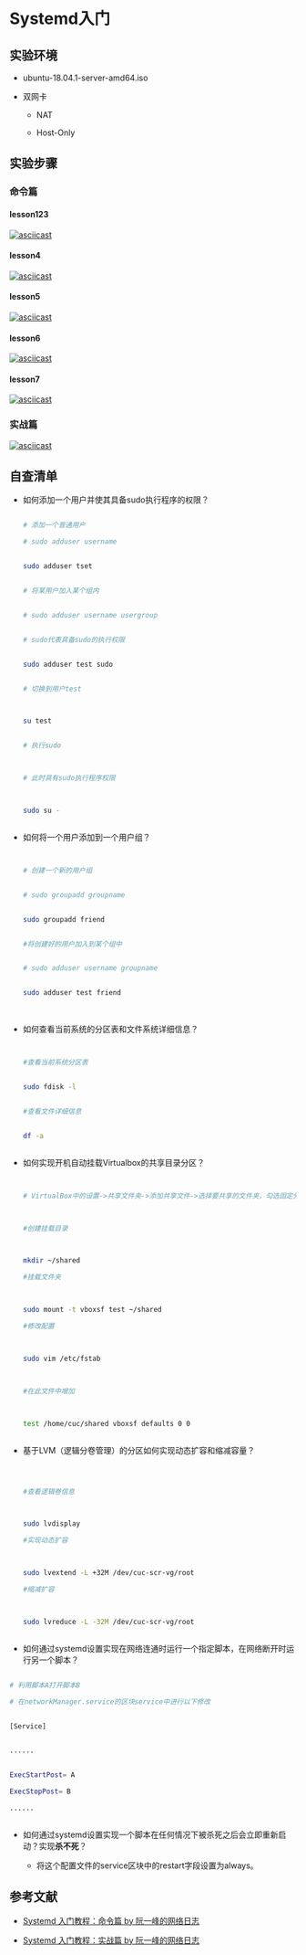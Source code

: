 # Systemd入门


## 实验环境

- ubuntu-18.04.1-server-amd64.iso


- 双网卡

  - NAT

  - Host-Only

## 实验步骤

### 命令篇

#### lesson123

[![asciicast](https://asciinema.org/a/BlIJbirRiSbzkvjaOVDRsDy7T.svg)](https://asciinema.org/a/BlIJbirRiSbzkvjaOVDRsDy7T)

#### lesson4

[![asciicast](https://asciinema.org/a/QD1Zmj8xSrLuPnHYY5vEx9d2N.svg)](https://asciinema.org/a/QD1Zmj8xSrLuPnHYY5vEx9d2N)

#### lesson5 

[![asciicast](https://asciinema.org/a/UKIcbA5con43xjJFI6jqRyGXr.svg)](https://asciinema.org/a/UKIcbA5con43xjJFI6jqRyGXr)

#### lesson6

[![asciicast](https://asciinema.org/a/u4KXyWrKRoD0yn0Ek21JiOvhO.svg)](https://asciinema.org/a/u4KXyWrKRoD0yn0Ek21JiOvhO)

#### lesson7

[![asciicast](https://asciinema.org/a/K7nIyTBgMh4X2hhGz4HZoKqI8.svg)](https://asciinema.org/a/K7nIyTBgMh4X2hhGz4HZoKqI8)
### 实战篇

[![asciicast](https://asciinema.org/a/6FTkljYS6hLa92zQtxwKUALZT.svg)](https://asciinema.org/a/6FTkljYS6hLa92zQtxwKUALZT)

## 自查清单

- 如何添加一个用户并使其具备sudo执行程序的权限？



  ```bash

  # 添加一个普通用户

  # sudo adduser username


  sudo adduser tset


  # 将某用户加入某个组内


  # sudo adduser username usergroup


  # sudo代表具备sudo的执行权限


  sudo adduser test sudo


  # 切换到用户test



  su test


  # 执行sudo



  # 此时具有sudo执行程序权限



  sudo su -



  ```


- 如何将一个用户添加到一个用户组？


  ```bash


  # 创建一个新的用户组


  # sudo groupadd groupname


  sudo groupadd friend


  #将创建好的用户加入到某个组中


  # sudo adduser username groupname


  sudo adduser test friend


  ```
​      


- 如何查看当前系统的分区表和文件系统详细信息？

  ```bash


  #查看当前系统分区表


  sudo fdisk -l


  #查看文件详细信息


  df -a



  ```
- 如何实现开机自动挂载Virtualbox的共享目录分区？


    ```bash


    # VirtualBox中的设置->共享文件夹->添加共享文件->选择要共享的文件夹，勾选固定分配和自动加载



    #创建挂载目录



    mkdir ~/shared

    #挂载文件夹



    sudo mount -t vboxsf test ~/shared

    #修改配置



    sudo vim /etc/fstab



    #在此文件中增加



    test /home/cuc/shared vboxsf defaults 0 0



    ```


- 基于LVM（逻辑分卷管理）的分区如何实现动态扩容和缩减容量？


   ```bash



   #查看逻辑卷信息



   sudo lvdisplay

   #实现动态扩容



   sudo lvextend -L +32M /dev/cuc-scr-vg/root

   #缩减扩容



   sudo lvreduce -L -32M /dev/cuc-scr-vg/root



   ```

- 如何通过systemd设置实现在网络连通时运行一个指定脚本，在网络断开时运行另一个脚本？


```bash

# 利用脚本A打开脚本B

# 在networkManager.service的区块service中进行以下修改


[Service]


......


ExecStartPost= A

ExecStopPost= B

......



```
- 如何通过systemd设置实现一个脚本在任何情况下被杀死之后会立即重新启动？实现**杀不死**？



  - 将这个配置文件的service区块中的restart字段设置为always。

## 参考文献

- [Systemd 入门教程：命令篇 by 阮一峰的网络日志](http://www.ruanyifeng.com/blog/2016/03/systemd-tutorial-commands.html)



- [Systemd 入门教程：实战篇 by 阮一峰的网络日志](http://www.ruanyifeng.com/blog/2016/03/systemd-tutorial-part-two.html)